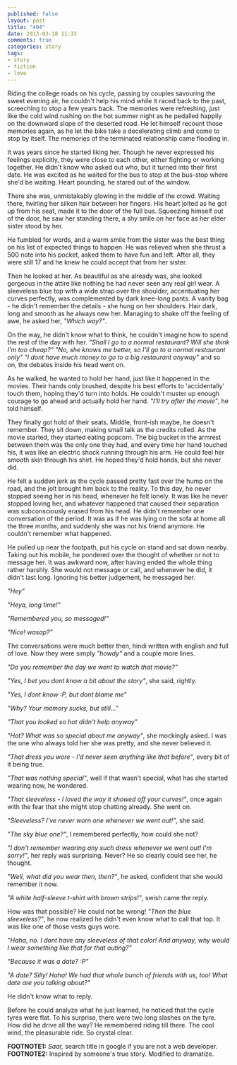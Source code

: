 ```yaml
---
published: false
layout: post
title: "404"
date: 2013-03-18 11:33
comments: true
categories: story
tags:
- story
- fiction
- love 
---
```


Riding the college roads on his cycle, passing by couples savouring the sweet
evening air, he couldn't help his mind while it raced back to the past,
screeching to stop a few years back. The memories were refreshing, just like the
cold wind rushing on the hot summer night as he pedalled happily on the downward
slope of the deserted road. He let himself recount those memories again, as
he let the bike take a decelerating climb and come to stop by itself. The
memories of the terminated relationship came flooding in. 

<!--more-->

It was years since he started liking her. Though he never expressed his feelings
explicitly, they were close to each other, either fighting or working together.
He didn't know who asked out who, but it turned into their first date. He was
excited as he waited for the bus to stop at the bus-stop where she'd be waiting.
Heart pounding, he stared out of the window.  

There she was, unmistakably glowing in the middle of the crowd. Waiting there,
twirling her silken hair between her fingers. His heart jolted as he got up from
his seat, made it to the door of the full bus. Squeezing himself out of the
door, he saw her standing there, a shy smile on her face as her elder sister
stood by her. 

He fumbled for words, and a warm smile from the sister was the best thing on his
list of expected things to happen. He was relieved when she thrust a 500 note
into his pocket, asked them to have fun and left. After all, they were still 17
and he knew he could accept that from her sister. 

Then he looked at her. As beautiful as she already was, she looked gorgeous in
the attire like nothing he had never seen any real girl wear. A sleeveless blue
top with a wide strap over the shoulder, accentuating her curves perfectly, was
complemented by dark knee-long pants. A vanity bag - he didn't remember the
details - she hung on her shoulders. Hair dark, long and smooth as he always new
her. Managing to shake off the feeling of awe, he asked her, *"Which way?"*. 

On the way, he didn't know what to think, he couldn't imagine how to spend the
rest of the day with her. *"Shall I go to a normal restaurant? Will she think
I'm too cheap?" "No, she knows me better, so I'll go to a normal restaurant
only" "I dont have much money to go to a big restaurant anyway"* and so on, the
debates inside his head went on. 

As he walked, he wanted to hold her hand, just like it happened in the movies.
Their hands only brushed, despite his best efforts to 'accidentally' touch them,
hoping they'd turn into holds. He couldn't muster up enough courage to go ahead
and actually hold her hand. *"I'll try after the movie"*, he told himself.

They finally got hold of their seats. Middle, front-ish maybe, he doesn't
remember. They sit down, making small talk as the credits rolled. As the movie
started, they started eating popcorn. The big bucket in the armrest between them
was the only one they had, and every time her hand touched his, it was like an
electric shock running through his arm. He could feel her smooth skin through
his shirt. He hoped they'd hold hands, but she never did. 

He felt a sudden jerk as the cycle passed pretty fast over the hump on the road,
and the jolt brought him back to the reality. To this day, he never stopped
seeing her in his head, whenever he felt lonely. It was like he never stopped
loving her, and whatever happened that caused their separation was
subconsciously erased from his head. He didn't remember one conversation of the
period. It was as if he was lying on the sofa at home all the three months, and
suddenly she was not his friend anymore. He couldn't remember what happened.

He pulled up near the footpath, put his cycle on stand and sat down nearby.
Taking out his mobile, he pondered over the thought of whether or not to message
her. It was awkward now, after having ended the whole thing rather harshly. She
would not message or call, and whenever he did, it didn't last long. 
Ignoring his better judgement, he messaged her.

*"Hey"*

*"Heya, long time!"*

*"Remembered you, so messaged!"*

*"Nice! wasap?"*

The conversations were much better then, hindi written with english and full of
love. Now they were simply *"howdy"* and a couple more lines.

*"Do you remember the day we went to watch that movie?"*

*"Yes, I bet you dont know a bit about the story"*, she said, rightly.

*"Yes, I dont know :P, but dont blame me"*

*"Why? Your memory sucks, but still..."*

*"That you looked so hot didn't help anyway"*

*"Hot? What was so special about me anyway"*, she mockingly asked. I was the one
who always told her she was pretty, and she never believed it.

*"That dress you wore - I'd never seen anything like that before"*, every bit of
it being true.

*"That was nothing special"*, well if that wasn't special, what has she started
wearing now, he wondered.

*"That sleeveless - I loved the way it showed off your curves!"*, once again
with the fear that she might stop chatting already. She went on.

*"Sleeveless? I've never worn one whenever we went out!"*, she said.

*"The sky blue one?"*, I remembered perfectly, how could she not?

*"I don't remember wearing any such dress whenever we went out! I'm sorry!"*,
her reply was surprising. Never? He so clearly could see her, he thought.

*"Well, what did you wear then, then?"*, he asked, confident that she would
remember it now.

*"A white half-sleeve t-shirt with brown strips!"*, swish came the reply.

How was that possible? He could not be wrong! *"Then the blue sleeveless?"*, he
now realized he didn't even know what to call that top. It was like one of those
vests guys wore.

*"Haha, no. I dont have any sleeveless of that color! And anyway, why would I
wear something like that for that outing?"*

*"Because it was a date? :P"*

*"A date? Silly! Haha! We had that whole bunch of friends with us, too! What
date are you talking about?"*

He didn't know what to reply. 

Before he could analyze what he just learned, he noticed that the cycle tyres
were flat. To his surprise, there were two long slashes on the tyre. How did he
drive all the way? He remembered riding till there. The cool wind, the
pleasurable ride. So crystal clear.

**FOOTNOTE1:** *Saar,* search title in google if you are not a web developer.   
**FOOTNOTE2:** Inspired by someone's true story. Modified to dramatize. 
